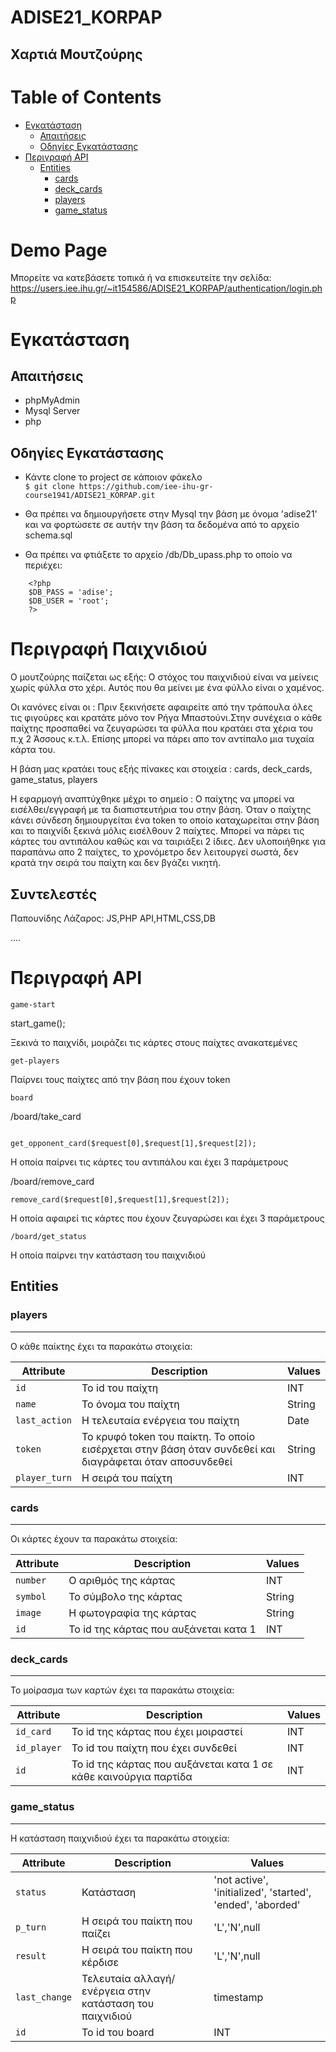 # ADISE21_KORPAP
Χαρτιά Μουτζούρης
---------
Table of Contents
=================
   * [Εγκατάσταση](#εγκατάσταση)
      * [Απαιτήσεις](#απαιτήσεις)
      * [Οδηγίες Εγκατάστασης](#οδηγίες-εγκατάστασης)
   * [Περιγραφή API](#περιγραφή-api)
      * [Entities](#entities)
         * [cards](#cards)
         * [deck_cards](#deck_cards)
         * [players](#players)
         * [game_status](#game_status)


# Demo Page

Μπορείτε να κατεβάσετε τοπικά ή να επισκευτείτε την σελίδα: 
https://users.iee.ihu.gr/~it154586/ADISE21_KORPAP/authentication/login.php

# Εγκατάσταση

## Απαιτήσεις

* phpMyAdmin
* Mysql Server
* php

## Οδηγίες Εγκατάστασης

 * Κάντε clone το project σε κάποιον φάκελο <br/>
  `$ git clone https://github.com/iee-ihu-gr-course1941/ADISE21_KORPAP.git`

 * Θα πρέπει να δημιουργήσετε στην Mysql την βάση με όνομα 'adise21' και να φορτώσετε σε αυτήν την βάση τα δεδομένα από το αρχείο schema.sql

 * Θα πρέπει να φτιάξετε το αρχείο /db/Db_upass.php το οποίο να περιέχει:
```
    <?php
	$DB_PASS = 'adise';
	$DB_USER = 'root';
    ?>
```

# Περιγραφή Παιχνιδιού

Ο μουτζούρης παίζεται ως εξής: Ο στόχος του παιχνιδιού είναι να μείνεις χωρίς φύλλα στο χέρι. Αυτός που θα μείνει με ένα φύλλο είναι ο χαμένος.

Οι κανόνες είναι οι : Πριν ξεκινήσετε αφαιρείτε από την τράπουλα όλες τις φιγούρες και κρατάτε μόνο τον Ρήγα Μπαστούνι.Στην συνέχεια ο κάθε παίχτης προσπαθεί να ζευγαρώσει τα φύλλα που κρατάει στα χέρια του π.χ 2 Άσσους κ.τ.λ. Επίσης μπορεί να πάρει απο τον αντίπαλο μια τυχαία κάρτα του.

Η βάση μας κρατάει τους εξής πίνακες και στοιχεία : cards, deck_cards, game_status, players

Η εφαρμογή αναπτύχθηκε μέχρι το σημείο : Ο παίχτης να μπορεί να εισέλθει/εγγραφή με τα διαπιστευτήρια του στην βάση. Όταν ο παίχτης κάνει σύνδεση δημιουργείται ένα token το οποίο καταχωρείται στην βάση και το παιχνίδι ξεκινά μόλις εισέλθουν 2 παίχτες. Μπορεί να πάρει τις κάρτες του αντιπάλου καθώς και να ταιριάξει 2 ίδιες. Δεν υλοποιήθηκε για παραπάνω απο 2 παίχτες, το χρονόμετρο δεν λειτουργεί σωστά, δεν κρατά την σειρά του παίχτη και δεν βγάζει νικητή.

## Συντελεστές

Παπουνίδης Λάζαρος: JS,PHP API,HTML,CSS,DB

....


# Περιγραφή API


```
game-start
```
start_game();

Ξεκινά το παιχνίδι, μοιράζει τις κάρτες στους παίχτες ανακατεμένες

```
get-players
```

Παίρνει τους παίχτες από την βάση που έχουν token

```
board
```
/board/take_card
```

get_opponent_card($request[0],$request[1],$request[2]);

```
 Η οποία παίρνει τις κάρτες του αντιπάλου και έχει 3 παράμετρους


/board/remove_card 

```
remove_card($request[0],$request[1],$request[2]);
```
Η οποία αφαιρεί τις κάρτες που έχουν ζευγαρώσει και έχει 3 παράμετρους
```
/board/get_status 
```
Η οποία παίρνει την κατάσταση του παιχνιδιού




## Entities

### players
---------

O κάθε παίκτης έχει τα παρακάτω στοιχεία:

| Attribute                | Description                                  | Values                              |
| ------------------------ | -------------------------------------------- | ----------------------------------- |
| `id`                     | Το id του παίχτη                             | INT                                 |
| `name`                   | Το όνομα του παίχτη                          | String                              |
| `last_action`            | Η τελευταία ενέργεια του παίχτη              | Date                                |
| `token`                  | To κρυφό token του παίκτη. Το οποίο εισέρχεται στην βάση όταν συνδεθεί και διαγράφεται όταν αποσυνδεθεί            | String                              |
| `player_turn`            | Η σειρά του παίχτη                           | INT                                 |

### cards
---------

Οι κάρτες έχουν τα παρακάτω στοιχεία: 

| Attribute                | Description                                  | Values                              |
| ------------------------ | -------------------------------------------- | ----------------------------------- |
| `number`                 | Ο αριθμός της κάρτας                         | INT                                 |
| `symbol`                 | Το σύμβολο της κάρτας                        | String                              |
| `image`                  | Η φωτογραφία της κάρτας                      | String                              |
| `id`                     | Το id της κάρτας που αυξάνεται κατα 1        | INT                                 |

### deck_cards
---------

Το μοίρασμα των καρτών έχει τα παρακάτω στοιχεία: 

| Attribute                | Description                                  | Values                              |
| ------------------------ | -------------------------------------------- | ----------------------------------- |
| `id_card`                | Το id της κάρτας που έχει μοιραστεί          | INT                                 |
| `id_player`              | Το id του παίχτη που έχει συνδεθεί           | INT                                 |
| `id`                     | Το id της κάρτας που αυξάνεται κατα 1 σε κάθε καινούργια παρτίδα | INT             |

### game_status
---------

H κατάσταση παιχνιδιού έχει τα παρακάτω στοιχεία:

| Attribute                | Description                                  | Values                              |
| ------------------------ | -------------------------------------------- | ----------------------------------- |
| `status  `               | Κατάσταση             | 'not active', 'initialized', 'started', 'ended', 'aborded'     |
| `p_turn`                 | Η σειρά του παίκτη που παίζει        | 'L','N',null                              |
| `result`                 | H σειρά του παίκτη που κέρδισε |'L','N',null                              |
| `last_change`            | Τελευταία αλλαγή/ενέργεια στην κατάσταση του παιχνιδιού         | timestamp |
| `id`                     | Το id του board                               | INT | 
